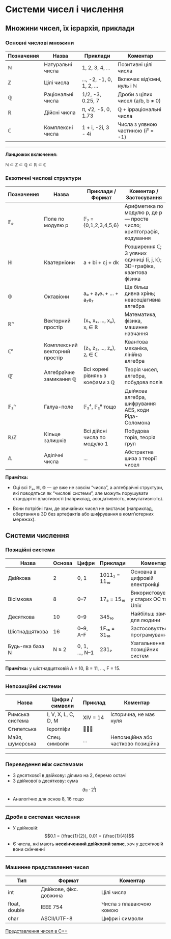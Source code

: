 # Системи чисел і числення

## Множини чисел, їх ієрархія, приклади

### Основні числові множини

| Позначення | Назва                    | Приклади                                 | Коментар                                 |
|------------|--------------------------|------------------------------------------|------------------------------------------|
| ℕ          | Натуральні числа         | 1, 2, 3, 4, ...                           | Позитивні цілі числа                     |
| ℤ          | Цілі числа               | ..., -2, -1, 0, 1, 2, ...                 | Включає від’ємні, нуль і ℕ               |
| ℚ          | Раціональні числа        | 1/2, -3, 0.25, 7                         | Дроби з цілих чисел (a/b, b ≠ 0)         |
| ℝ          | Дійсні числа             | π, √2, -5, 0, 1.73                        | ℚ + ірраціональні числа                  |
| ℂ          | Комплексні числа         | 1 + i, -2i, 3 - 4i                        | Числа з уявною частиною (i² = -1)        |

---

**Ланцюжок включення:**

ℕ ⊂ ℤ ⊂ ℚ ⊂ ℝ ⊂ ℂ

### Екзотичні числові структури

| Позначення      | Назва                        | Приклади / Формат                    | Коментар / Застосування                            |
|------------------|-------------------------------|--------------------------------------|----------------------------------------------------|
| 𝔽ₚ              | Поле по модулю p              | 𝔽₇ = {0,1,2,3,4,5,6}                 | Арифметика по модулю p, де p — просте число; криптографія, кодування |
| ℍ                | Кватерніони                   | a + bi + cj + dk                     | Розширення ℂ; 3 уявних одиниці (i, j, k); 3D-графіка, квантова фізика |
| 𝕆                | Октавіони                     | a₀ + a₁e₁ + ... + a₇e₇               | Ще більш дивна хрінь; неасоціативна алгебра        |
| ℝⁿ              | Векторний простір             | (x₁, x₂, ..., xₙ), xᵢ ∈ ℝ            | Математика, фізика, машинне навчання               |
| ℂⁿ              | Комплексний векторний простір | (z₁, z₂, ..., zₙ), zᵢ ∈ ℂ            | Квантова механіка, лінійна алгебра                 |
| ℚ̄               | Алгебраїчне замикання ℚ       | Всі корені рівнянь з коефами з ℚ     | Теорія чисел, алгебра, побудова полів              |
| 𝔽₂ⁿ             | Галуа-поле                    | 𝔽₂⁴, 𝔽₂⁸ тощо                        | Двійкова алгебра, шифрування AES, коди Ріда-Соломона |
| ℝ/ℤ             | Кільце залишків               | Всі дійсні числа по модулю 1         | Побудова торів, теорія груп                        |
| 𝔸               | Аділічні числа                | ...                                  | Абстрактна шиза з теорії чисел                     |

**Примітка:**

- Оці всі 𝔽ₚ, ℍ, 𝕆  — це вже не зовсім “числа”, а алгебраїчні структури, які поводяться як “числові системи”, але можуть порушувати стандартні властивості (наприклад, асоціативність, комутативність).

- Вони потрібні там, де звичайних чисел не вистачає (наприклад, обертання в 3D без артефактів або шифрування в комп’ютерних мережах).

## Системи числення

### Позиційні системи

| Назва              | Основа | Цифри                         | Приклади        | Коментар                                    |
|--------------------|--------|-------------------------------|------------------|---------------------------------------------|
| Двійкова           | 2      | 0, 1                          | 1011₂ = 11₁₀     | Основна в цифровій електроніці              |
| Вісімкова          | 8      | 0–7                           | 17₈ = 15₁₀       | Використовується у старих ОС та Unix        |
| Десяткова          | 10     | 0–9                           | 345₁₀           | Найбільш звична для людини                  |
| Шістнадцяткова     | 16     | 0–9, A–F                      | 1F₁₆ = 31₁₀      | Застосовується у програмуванні              |
| Будь-яка база N    | N ≥ 2  | 0, 1, ..., N–1                | 231₇            | Узагальнення позиційних систем              |

**Примітка:** у шістнадцятковій A = 10, B = 11, ..., F = 15.

---

### Непозиційні системи

| Назва              | Цифри / символи     | Приклад          | Коментар                             |
|--------------------|---------------------|------------------|--------------------------------------|
| Римська система    | I, V, X, L, C, D, M | XIV = 14         | Історична, не має нуля              |
| Єгипетська         | Ієрогліфи           | 🔺🔺🔺|            | Давня система без позиційності      |
| Майя, шумерська    | Спец. символи       | ...              | Непозиційна або частково позиційна  |

---

### Переведення між системами

- З десяткової в двійкову: ділимо на 2, беремо остачі
- З двійкової в десяткову: сума $$(b_i \cdot 2^i)$$
- Аналогічно для основ 8, 16 тощо

---

### Дроби в системах числення

- У двійковій: $$0.1 = (\frac{1}{2}), 0.01 = (\frac{1}{4})$$
- Є числа, які мають **нескінченний двійковий запис**, хоч у десятковій вони скінченні

---

### Машинне представлення чисел

| Тип           | Формат           | Коментар                            |
|---------------|------------------|-------------------------------------|
| int           | Двійкове, фікс. довжина | Цілі числа                         |
| float, double | IEEE 754         | Числа з плаваючою комою             |
| char          | ASCII/UTF-8      | Цифри і символи                     |


[ Представлення чисел в C++ ](https://github.com/yourhostel/cpp_course/tree/main/Practical_2)
